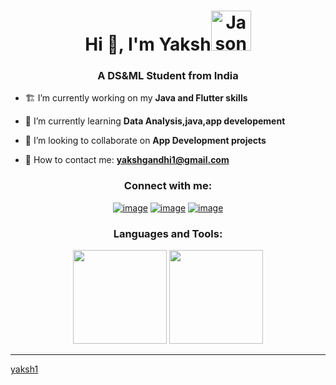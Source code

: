 <h1 align="center">Hi 👋, I'm Yaksh<a href="https://emoji.gg/emoji/4017-jason-knife"><img src="https://cdn3.emoji.gg/emojis/4017-jason-knife.png" width="64px" height="64px" alt="Jason_knife"></a></h1>
<h3 align="center">A DS&ML Student from India</h3>

- 🏗️ I’m currently working on my **Java and Flutter skills**

- 🌱 I’m currently learning **Data Analysis,java,app developement**

- 👯 I’m looking to collaborate on **App Development projects**

- 📧 How to contact me: **yakshgandhi1@gmail.com**


<h3 align="center">Connect with me:</h3>
<div align="center">

[![image](https://img.shields.io/badge/LinkedIn-0077B5?style=for-the-badge&logo=linkedin&logoColor=white)](https://www.linkedin.com/in/yaksh-gandhi-698852223/)
[![image](https://img.shields.io/badge/Instagram-E4405F?style=for-the-badge&logo=instagram&logoColor=white)](https://www.instagram.com/_yaksh.g_/)
[![image](https://img.shields.io/badge/Gmail-D14836?style=for-the-badge&logo=gmail&logoColor=white)](mailto:produtor.yakshgandhi1@gmail.com)
  
</div>

<h3 align="center">Languages and Tools:</h3>


<p align= "center">
  <img height= "150" src="https://github-readme-stats.vercel.app/api?username=yaksh1&theme=react&show_icons=true&include_all_commits=true" />
  <img height= "150" src="https://github-readme-stats.vercel.app/api/top-langs/?username=yaksh1&theme=react&layout=compact" />
</p>

------

[yaksh1](https://github.com/yaksh1)

<!---
yaksh1/yaksh1 is a ✨ special ✨ repository because its `README.md` (this file) appears on your GitHub profile.
You can click the Preview link to take a look at your changes.
--->
